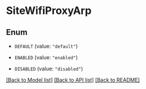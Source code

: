 # SiteWifiProxyArp

## Enum


* `DEFAULT` (value: `"default"`)

* `ENABLED` (value: `"enabled"`)

* `DISABLED` (value: `"disabled"`)


[[Back to Model list]](../README.md#documentation-for-models) [[Back to API list]](../README.md#documentation-for-api-endpoints) [[Back to README]](../README.md)


